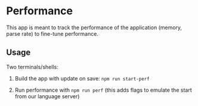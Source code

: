 # Performance

This app is meant to track the performance of the application (memory, parse rate) to fine-tune performance.

## Usage

Two terminals/shells:

1. Build the app with update on save: `npm run start-perf`

2. Run performance with `npm run perf` (this adds flags to emulate the start from our language server)
